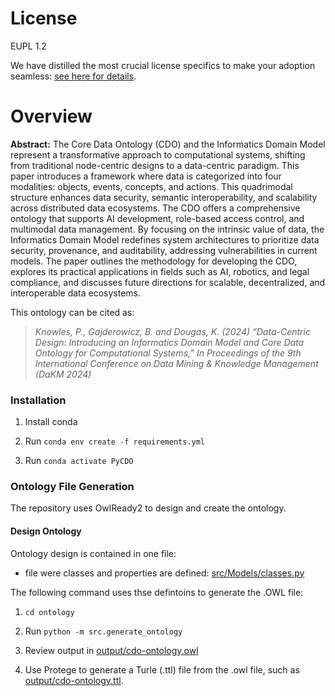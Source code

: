 # License

EUPL 1.2

We have distilled the most crucial license specifics to make your adoption seamless: [see here for details](interoperable-europe.ec.europa.eu/collection/eupl/eupl-text-eupl-12).

# Overview

**Abstract:** The Core Data Ontology (CDO) and the Informatics Domain Model represent a transformative approach to computational systems, shifting from traditional node-centric designs to a data-centric paradigm. This paper introduces a framework where data is categorized into four modalities: objects, events, concepts, and actions. This quadrimodal structure enhances data security, semantic interoperability, and scalability across distributed data ecosystems. The CDO offers a comprehensive ontology that supports AI development, role-based access control, and multimodal data management. By focusing on the intrinsic value of data, the Informatics Domain Model redefines system architectures to prioritize data security, provenance, and auditability, addressing vulnerabilities in current models. The paper outlines the methodology for developing the CDO, explores its practical applications in fields such as AI, robotics, and legal compliance, and discusses future directions for scalable, decentralized, and interoperable data ecosystems.

This ontology can be cited as:

>*Knowles, P., Gajderowicz, B. and Dougas, K. (2024) “Data-Centric Design: Introducing an Informatics Domain Model and Core Data Ontology for Computational Systems,” In Proceedings of the 9th International Conference on Data Mining & Knowledge Management (DaKM 2024)*

### Installation
1. Install conda

2. Run `conda env create -f requirements.yml`

3. Run `conda activate PyCDO`

### Ontology File Generation

The repository uses OwlReady2 to design and create the ontology. 

#### Design Ontology
Ontology design is contained in one file:
- file were classes and properties are defined: [src/Models/classes.py](src/Models/classes.py)
  
The following command uses thse defintoins to generate the .OWL file:

1. `cd ontology`

1. Run `python -m src.generate_ontology`

1. Review output in [output/cdo-ontology.owl](output/cdo-ontology.owl)

1. Use Protege to generate a Turle (.ttl) file from the .owl file, such as [output/cdo-ontology.ttl](output/cdo-ontology.ttl).
